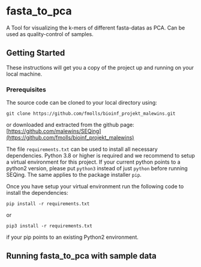 ﻿# fasta_to_pca
 A Tool for visualizing the k-mers of different fasta-datas as PCA. Can be used as quality-control of samples.

## Getting Started

These instructions will get you a copy of the project up and running on your local machine.

### Prerequisites

The source code can be cloned to your local directory using:
```
git clone https://github.com/fmolls/bioinf_projekt_malewins.git
```

or downloaded and extracted from the github page: [https://github.com/malewins/SEQing](https://github.com/fmolls/bioinf_projekt_malewins)


The file ```requirements.txt``` can be used to install all necessary dependencies. Python 3.8 or higher is required and we recommend to setup a virtual environment for this project. If your current python points to a python2 version, please put ```python3``` instead of just ```python``` before running SEQing. The same applies to the package installer ```pip```.

Once you have setup your virtual environment run the following code to install the dependencies:
```
pip install -r requirements.txt
```
or 
```
pip3 install -r requirements.txt
```
if your pip points to an existing Python2 environment.

## Running fasta_to_pca with sample data
